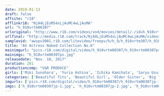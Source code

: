 ```yaml
---
date: 2019-01-13
draft: false
affsite: "r18"
afflinkr18: "NjA4LjEuMS4xLjAuMC4wLjAuMA"
url: "h_910vrtm00307"
urloriginal: "http://www.r18.com/videos/vod/movies/detail/-/id=h_910vrtm00307"
urlfinal: "http://media.r18.com/track/NjA4LjEuMS4xLjAuMC4wLjAuMA/videos/vod/movies/detail/-/id=h_910vrtm00307"
samplevid: "awspv3001.r18.com/litevideo/freepv/h/h_9/h_910vrtm307/h_910vrtm307_dmb_w.mp4"
title: "AV Actress Naked Collection No.6"
mainimgurl: "pics.r18.com/digital/video/h_910vrtm00307/h_910vrtm00307ps.jpg"
mainimgs: "h_910vrtm00307ps.jpg"
releasedate: "Nov. 10, 2017"
duration: 201
productioncomp: "V&R PRODUCE"
girls: ['Miki Sunohara', 'Yuria Ashina', 'Ichika Kamihata', 'Saryu Usui', 'Yuri Oshikawa', 'Ena Aisaki', 'Airi Natsume', 'Momoka Ogawa', 'Iroha Narumiya', 'Saiko Yatsuhashi']
categories: ['Beautiful Tits', 'Beautiful Girl', 'Older Sister', 'Big Tits', 'Other Fetishes', 'Ass Lover', 'Genital Close-Up', 'Hi-Def']
imgurls: ['pics.r18.com/digital/video/h_910vrtm00307/h_910vrtm00307jp-1.jpg', 'pics.r18.com/digital/video/h_910vrtm00307/h_910vrtm00307jp-2.jpg', 'pics.r18.com/digital/video/h_910vrtm00307/h_910vrtm00307jp-3.jpg', 'pics.r18.com/digital/video/h_910vrtm00307/h_910vrtm00307jp-4.jpg', 'pics.r18.com/digital/video/h_910vrtm00307/h_910vrtm00307jp-5.jpg', 'pics.r18.com/digital/video/h_910vrtm00307/h_910vrtm00307jp-6.jpg', 'pics.r18.com/digital/video/h_910vrtm00307/h_910vrtm00307jp-7.jpg', 'pics.r18.com/digital/video/h_910vrtm00307/h_910vrtm00307jp-8.jpg', 'pics.r18.com/digital/video/h_910vrtm00307/h_910vrtm00307jp-9.jpg', 'pics.r18.com/digital/video/h_910vrtm00307/h_910vrtm00307jp-10.jpg', 'pics.r18.com/digital/video/h_910vrtm00307/h_910vrtm00307jp-11.jpg', 'pics.r18.com/digital/video/h_910vrtm00307/h_910vrtm00307jp-12.jpg', 'pics.r18.com/digital/video/h_910vrtm00307/h_910vrtm00307jp-13.jpg', 'pics.r18.com/digital/video/h_910vrtm00307/h_910vrtm00307jp-14.jpg', 'pics.r18.com/digital/video/h_910vrtm00307/h_910vrtm00307jp-15.jpg', 'pics.r18.com/digital/video/h_910vrtm00307/h_910vrtm00307jp-16.jpg', 'pics.r18.com/digital/video/h_910vrtm00307/h_910vrtm00307jp-17.jpg', 'pics.r18.com/digital/video/h_910vrtm00307/h_910vrtm00307jp-18.jpg', 'pics.r18.com/digital/video/h_910vrtm00307/h_910vrtm00307jp-19.jpg', 'pics.r18.com/digital/video/h_910vrtm00307/h_910vrtm00307jp-20.jpg']
imgs: ['h_910vrtm00307jp-1.jpg', 'h_910vrtm00307jp-2.jpg', 'h_910vrtm00307jp-3.jpg', 'h_910vrtm00307jp-4.jpg', 'h_910vrtm00307jp-5.jpg', 'h_910vrtm00307jp-6.jpg', 'h_910vrtm00307jp-7.jpg', 'h_910vrtm00307jp-8.jpg', 'h_910vrtm00307jp-9.jpg', 'h_910vrtm00307jp-10.jpg', 'h_910vrtm00307jp-11.jpg', 'h_910vrtm00307jp-12.jpg', 'h_910vrtm00307jp-13.jpg', 'h_910vrtm00307jp-14.jpg', 'h_910vrtm00307jp-15.jpg', 'h_910vrtm00307jp-16.jpg', 'h_910vrtm00307jp-17.jpg', 'h_910vrtm00307jp-18.jpg', 'h_910vrtm00307jp-19.jpg', 'h_910vrtm00307jp-20.jpg']
---
```

